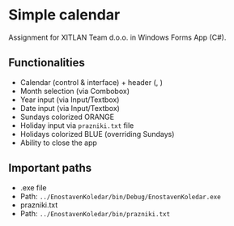 # Simple calendar

Assignment for XITLAN Team d.o.o. in Windows Forms App (C#).

## Functionalities

* Calendar (control & interface) + header (<current Month>, <current Year>)
* Month selection (via Combobox)
* Year input (via Input/Textbox)
* Date input (via Input/Textbox)
* Sundays colorized ORANGE
* Holiday input via `prazniki.txt` file 
* Holidays colorized BLUE (overriding Sundays) 
* Ability to close the app

## Important paths
  
* .exe file
 * Path: `../EnostavenKoledar/bin/Debug/EnostavenKoledar.exe`
* prazniki.txt
 * Path: `../EnostavenKoledar/bin/prazniki.txt`
